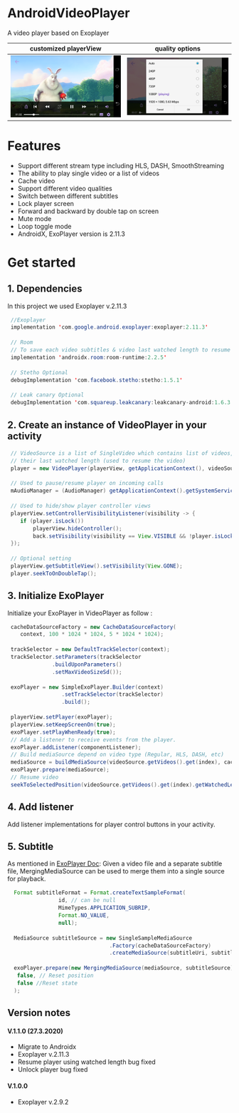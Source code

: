 # AndroidVideoPlayer
A video player based on Exoplayer 

customized playerView            |  quality options
:-------------------------:|:-------------------------:
![](https://github.com/ArezooNazer/AndroidVideoPlayer/blob/master/demo/Screenshot_2020-03-26-19-40-37.png)  |  ![](https://github.com/ArezooNazer/AndroidVideoPlayer/blob/master/demo/Screenshot_2020-03-26-16-32-28.png)
# Features
 <ul>
  <li>
   Support different stream type including HLS, DASH, SmoothStreaming
  </li>
 <li>
   The ability to play single video or a list of videos
  </li>
  <li>
   Cache video
  </li>
  <li>
  Support different video qualities
  </li>
 <li>
   Switch between different subtitles
  </li>
  <li>
   Lock player screen
  </li>
  <li>
   Forward and backward by double tap on screen
  </li>
  <li>
   Mute mode
  </li>
  <li>
   Loop toggle mode
  </li>
   <li>
     AndroidX, ExoPlayer version is 2.11.3
   </li>
 </ul>
 
 # Get started

 ## 1. Dependencies
 In this project we used Exoplayer v.2.11.3

```java
 //Exoplayer
 implementation 'com.google.android.exoplayer:exoplayer:2.11.3'

 // Room
 // To save each video subtitles & video last watched length to resume player on next play
 implementation 'androidx.room:room-runtime:2.2.5'

 // Stetho Optional
 debugImplementation 'com.facebook.stetho:stetho:1.5.1'

 // Leak canary Optional
 debugImplementation 'com.squareup.leakcanary:leakcanary-android:1.6.3'
```

## 2. Create an instance of VideoPlayer in your activity

```java
 // VideoSource is a list of SingleVideo which contains list of videos, their subtitles &
 // their last watched length (used to resume the video)
 player = new VideoPlayer(playerView, getApplicationContext(), videoSource, this);

 // Used to pause/resume player on incoming calls
 mAudioManager = (AudioManager) getApplicationContext().getSystemService(Context.AUDIO_SERVICE);

 // Used to hide/show player controller views
 playerView.setControllerVisibilityListener(visibility -> {
    if (player.isLock())
        playerView.hideController();
        back.setVisibility(visibility == View.VISIBLE && !player.isLock() ? View.VISIBLE : View.GONE);
 });

 // Optional setting
 playerView.getSubtitleView().setVisibility(View.GONE);
 player.seekToOnDoubleTap();
```
    
## 3. Initialize ExoPlayer
Initialize your ExoPlayer in VideoPlayer as follow :
 
 ```java
  cacheDataSourceFactory = new CacheDataSourceFactory(
     context, 100 * 1024 * 1024, 5 * 1024 * 1024);

  trackSelector = new DefaultTrackSelector(context);
  trackSelector.setParameters(trackSelector
               .buildUponParameters()
               .setMaxVideoSizeSd());

  exoPlayer = new SimpleExoPlayer.Builder(context)
                  .setTrackSelector(trackSelector)
                  .build();

  playerView.setPlayer(exoPlayer);
  playerView.setKeepScreenOn(true);
  exoPlayer.setPlayWhenReady(true);
  // Add a listener to receive events from the player.
  exoPlayer.addListener(componentListener);
  // Build mediaSource depend on video type (Regular, HLS, DASH, etc)
  mediaSource = buildMediaSource(videoSource.getVideos().get(index), cacheDataSourceFactory);
  exoPlayer.prepare(mediaSource);
  // Resume video
  seekToSelectedPosition(videoSource.getVideos().get(index).getWatchedLength(), false);
```
## 4. Add listener
Add listener implementations for player control buttons in your activity.

## 5. Subtitle
As mentioned in [ExoPlayer Doc](https://exoplayer.dev/media-sources.html):
Given a video file and a separate subtitle file, MergingMediaSource can be used to merge them into a single source for playback.

```java
  Format subtitleFormat = Format.createTextSampleFormat(
                id, // can be null
                MimeTypes.APPLICATION_SUBRIP,
                Format.NO_VALUE,
                null);

  MediaSource subtitleSource = new SingleSampleMediaSource
                                .Factory(cacheDataSourceFactory)
                                .createMediaSource(subtitleUri, subtitleFormat, C.TIME_UNSET);

  exoPlayer.prepare(new MergingMediaSource(mediaSource, subtitleSource),
   false, // Reset position
   false //Reset state
  );
```

## Version notes

#### V.1.1.0 (27.3.2020)
 <ul>
   <li>
      Migrate to Androidx
   </li>
   <li>
      Exoplayer v.2.11.3
   </li>
   <li>
      Resume player using watched length bug fixed
   <li>
      Unlock player bug fixed
   </li>
   </li>
 </ul>

#### V.1.0.0
 <ul>
   <li>
      Exoplayer v.2.9.2
   </li>
 </ul>
